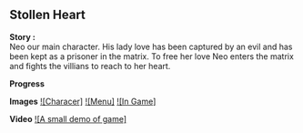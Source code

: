 ## **Stollen Heart**

**Story :**  
Neo our main character. His lady love has been captured by an evil and has been kept as a prisoner in the matrix. To free her love Neo enters the matrix and fights the villians to reach to her heart.

**Progress**

**Images**
[![Characer]](./Images%20and%20Videos/character.png)
[![Menu]](./Images%20and%20Videos/main_menu.png.png)
[![In Game]](./Images%20and%20Videos/in-game.png.png.png)


**Video**
[![A small demo of game]](./Images%20and%20Videos/demo.mov)
